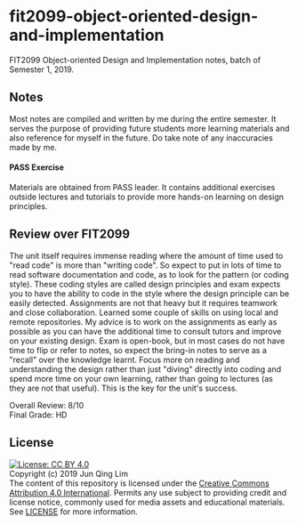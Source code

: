 # fit2099-object-oriented-design-and-implementation
FIT2099 Object-oriented Design and Implementation notes, batch of Semester 1, 2019. 

## Notes
Most notes are compiled and written by me during the entire semester. It serves the purpose of providing future students more learning materials and also reference for myself in the future. Do take note of any inaccuracies made by me. 

#### PASS Exercise
Materials are obtained from PASS leader. It contains additional exercises outside lectures and tutorials to provide more hands-on learning on design principles.

## Review over FIT2099
The unit itself requires immense reading where the amount of time used to "read code" is more than "writing code". So expect to put in lots of time to read software documentation and code, as to look for the pattern (or coding style). These coding styles are called design principles and exam expects you to have the ability to code in the style where the design principle can be easily detected. Assignments are not that heavy but it requires teamwork and close collaboration. Learned some couple of skills on using local and remote repositories. My advice is to work on the assignments as early as possible as you can have the additional time to consult tutors and improve on your existing design. Exam is open-book, but in most cases do not have time to flip or refer to notes, so expect the bring-in notes to serve as a "recall" over the knowledge learnt. Focus more on reading and understanding the design rather than just "diving" directly into coding and spend more time on your own learning, rather than going to lectures (as they are not that useful). This is the key for the unit's success.

Overall Review: 8/10<br>Final Grade: HD

## License

[![License: CC BY 4.0](https://img.shields.io/badge/License-CC%20BY%204.0-lightgrey.svg)](https://creativecommons.org/licenses/by/4.0/)
<br>Copyright (c) 2019 Jun Qing Lim<br>The content of this repository is licensed under the [Creative Commons Attribution 4.0 International](https://creativecommons.org/licenses/by/4.0/). Permits any use subject to providing credit and license notice, commonly used for media assets and educational materials. See [LICENSE](LICENSE) for more information.
